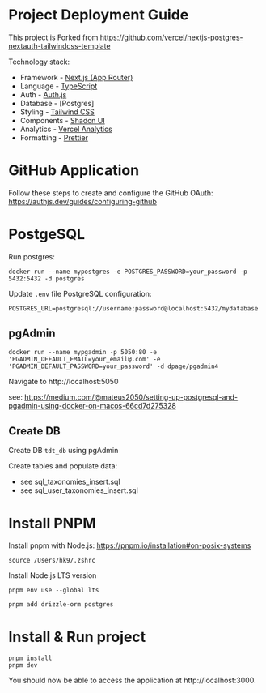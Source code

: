 # Project Deployment Guide

This project is Forked from https://github.com/vercel/nextjs-postgres-nextauth-tailwindcss-template

Technology stack:
- Framework - [Next.js (App Router)](https://nextjs.org)
- Language - [TypeScript](https://www.typescriptlang.org)
- Auth - [Auth.js](https://authjs.dev)
- Database - [Postgres]
- Styling - [Tailwind CSS](https://tailwindcss.com)
- Components - [Shadcn UI](https://ui.shadcn.com/)
- Analytics - [Vercel Analytics](https://vercel.com/analytics)
- Formatting - [Prettier](https://prettier.io)

# GitHub Application

Follow these steps to create and configure the GitHub OAuth: https://authjs.dev/guides/configuring-github

# PostgeSQL

Run postgres:

```
docker run --name mypostgres -e POSTGRES_PASSWORD=your_password -p 5432:5432 -d postgres
```

Update `.env` file PostgreSQL configuration:

```
POSTGRES_URL=postgresql://username:password@localhost:5432/mydatabase
```

## pgAdmin

```
docker run --name mypgadmin -p 5050:80 -e 'PGADMIN_DEFAULT_EMAIL=your_email@.com' -e 'PGADMIN_DEFAULT_PASSWORD=your_password' -d dpage/pgadmin4
```

Navigate to http://localhost:5050

see: https://medium.com/@mateus2050/setting-up-postgresql-and-pgadmin-using-docker-on-macos-66cd7d275328

## Create DB

Create DB `tdt_db` using pgAdmin

Create tables and populate data:
- see sql_taxonomies_insert.sql
- see sql_user_taxonomies_insert.sql

# Install PNPM

Install pnpm with Node.js: https://pnpm.io/installation#on-posix-systems

```
source /Users/hk9/.zshrc
```

Install Node.js LTS version
```
pnpm env use --global lts
```

```
pnpm add drizzle-orm postgres
```

# Install & Run project

```
pnpm install
pnpm dev
```

You should now be able to access the application at http://localhost:3000.